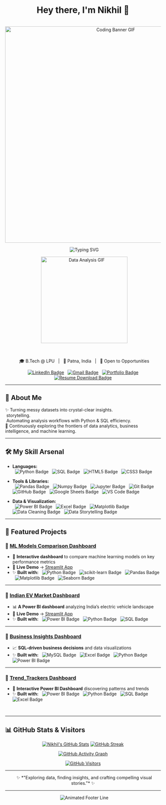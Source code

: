 <h1 align="center">Hey there, I'm Nikhil 👋</h1>

<p align="center">
  <img src="https://cdn.dribbble.com/users/134049/screenshots/2857560/media/3eb3694bb474fb5f91887fd67a780728.gif" width="700" alt="Coding Banner GIF" style="max-width: 100%;"/>
</p>

<p align="center">
  <img src="https://readme-typing-svg.herokuapp.com?font=Fira+Code&size=28&pause=1000&color=50FFB1&center=true&vCenter=true&width=600&lines=Data+Analyst+by+Passion;Crafting+Stories+from+Data;Python+%7C+SQL+%7C+BI;Building+Data-Driven+Solutions" alt="Typing SVG" style="max-width: 100%;"/>
</p>

<p align="center">
  <img src="https://cdn.dribbble.com/users/2134093/screenshots/6031839/media/bb2d2b8b424d236fc595e71f2c2d9b65.gif" width="280" alt="Data Analysis GIF" style="max-width: 100%;"/>
</p>

<br />

<p align="center">
  🎓 B.Tech @ LPU &nbsp; | &nbsp; 📍 Patna, India &nbsp; | &nbsp; 💼 Open to Opportunities
</p>

<p align="center">
  <a href="https://linkedin.com/in/nikhil-kumar-001a812b0" target="_blank"><img src="https://img.shields.io/badge/-LinkedIn-0077B5?style=for-the-badge&logo=linkedin&logoColor=white&labelColor=0077B5" alt="LinkedIn Badge"/></a>
  <a href="mailto:nikhilkumar9276@gmail.com"><img src="https://img.shields.io/badge/-Gmail-D14836?style=for-the-badge&logo=gmail&logoColor=white&labelColor=D14836" alt="Gmail Badge"/></a>
  <a href="https://nikhil9276.github.io/" target="_blank"><img src="https://img.shields.io/badge/-Portfolio-0096c7?style=for-the-badge&logo=google-chrome&logoColor=white&labelColor=0096c7" alt="Portfolio Badge"/></a>
  <a href="https://github.com/nikhil9276/nikhil9276.github.io/raw/main/Nikhil's_Resume.pdf" download><img src="https://img.shields.io/badge/-Resume-495057?style=for-the-badge&logo=adobeacrobatreader&logoColor=white&labelColor=495057" alt="Resume Download Badge"/></a>
</p>

---

## 🚀 About Me

✨ Turning messy datasets into crystal-clear insights. <br>
 storytelling. <br>
️ Automating analysis workflows with Python & SQL efficiency. <br>
🎯 Continuously exploring the frontiers of data analytics, business intelligence, and machine learning.

---

## 🛠️ My Skill Arsenal

* **Languages:** <br>
  <img src="https://img.shields.io/badge/Python-3776AB?style=for-the-badge&logo=python&logoColor=white&labelColor=3776AB" alt="Python Badge"/>
  <img src="https://img.shields.io/badge/SQL-336791?style=for-the-badge&logo=postgresql&logoColor=white&labelColor=336791" alt="SQL Badge"/>
  <img src="https://img.shields.io/badge/HTML5-E34F26?style=for-the-badge&logo=html5&logoColor=white" alt="HTML5 Badge"/>
  <img src="https://img.shields.io/badge/CSS3-1572B6?style=for-the-badge&logo=css3&logoColor=white" alt="CSS3 Badge"/>

* **Tools & Libraries:** <br>
  <img src="https://img.shields.io/badge/Pandas-150458?style=for-the-badge&logo=pandas&logoColor=white" alt="Pandas Badge"/>
  <img src="https://img.shields.io/badge/Numpy-013243?style=for-the-badge&logo=numpy&logoColor=white&labelColor=013243" alt="Numpy Badge"/>
  <img src="https://img.shields.io/badge/Jupyter-F37626?style=for-the-badge&logo=jupyter&logoColor=white" alt="Jupyter Badge"/>
  <img src="https://img.shields.io/badge/Git-F05032?style=for-the-badge&logo=git&logoColor=white" alt="Git Badge"/>
  <img src="https://img.shields.io/badge/GitHub-181717?style=for-the-badge&logo=github&logoColor=white" alt="GitHub Badge"/>
  <img src="https://img.shields.io/badge/Google%20Sheets-34A853?style=for-the-badge&logo=google-sheets&logoColor=white" alt="Google Sheets Badge"/>
  <img src="https://img.shields.io/badge/VS%20Code-007ACC?style=for-the-badge&logo=visual-studio-code&logoColor=white" alt="VS Code Badge"/>

* **Data & Visualization:** <br>
  <img src="https://img.shields.io/badge/Power%20BI-F2C811?style=for-the-badge&logo=powerbi&logoColor=black" alt="Power BI Badge"/>
  <img src="https://img.shields.io/badge/Excel-217346?style=for-the-badge&logo=microsoft-excel&logoColor=white" alt="Excel Badge"/>
  <img src="https://img.io/badge/Matplotlib-004D7A?style=for-the-badge&logo=plotly&logoColor=white" alt="Matplotlib Badge"/>
  <img src="https://img.shields.io/badge/Data%20Cleaning-blueviolet?style=for-the-badge" alt="Data Cleaning Badge"/>
  <img src="https://img.shields.io/badge/Data%20Storytelling-8E44AD?style=for-the-badge" alt="Data Storytelling Badge"/>

---

## 🔗 Featured Projects

### 📌 [**ML Models Comparison Dashboard**](https://github.com/nikhil9276/ML-Model-Comparison-Dashboard.git)
* 🚀 **Interactive dashboard** to compare machine learning models on key performance metrics
* 🔗 **Live Demo** → [Streamlit App](https://ml-model-comparison-dashboard.streamlit.app/)
* ✨ **Built with:**
  <img src="https://img.shields.io/badge/Python-3776AB?style=flat-square&logo=python&logoColor=white&labelColor=3776AB" alt="Python Badge"/>
  <img src="https://img.shields.io/badge/scikit--learn-F7931E?style=flat-square&logo=scikit-learn&logoColor=white" alt="scikit-learn Badge"/>
  <img src="https://img.shields.io/badge/Pandas-150458?style=flat-square&logo=pandas&logoColor=white" alt="Pandas Badge"/>
  <img src="https://img.shields.io/badge/Matplotlib-004D7A?style=flat-square&logo=plotly&logoColor=white" alt="Matplotlib Badge"/>
  <img src="https://img.shields.io/badge/Seaborn-34A853?style=flat-square&logo=seaborn&logoColor=white" alt="Seaborn Badge"/>

<hr style="border-color: #50FFB1;">

### 📌 [**Indian EV Market Dashboard**](https://github.com/hema2781/Indian-EV-Market-Dashboard)
* 📊 **A Power BI dashboard** analyzing India’s electric vehicle landscape
* 🔗 **Live Demo** → [Streamlit App](https://indian-ev-market-dashboard.streamlit.app/)
* ✨ **Built with:**
  <img src="https://img.shields.io/badge/Power%20BI-F2C811?style=flat-square&logo=powerbi&logoColor=black" alt="Power BI Badge"/>
  <img src="https://img.shields.io/badge/Python-3776AB?style=flat-square&logo=python&logoColor=white&labelColor=3776AB" alt="Python Badge"/>
  <img src="https://img.shields.io/badge/SQL-336791?style=flat-square&logo=postgresql&logoColor=white" alt="SQL Badge"/>

<hr style="border-color: #50FFB1;">

### 📌 [**Business Insights Dashboard**](https://github.com/nikhil9276/SQL-Sleuths)
* 📈 **SQL-driven business decisions** and data visualizations
* ✨ **Built with:**
  <img src="https://img.shields.io/badge/MySQL-4479A1?style=flat-square&logo=mysql&logoColor=white" alt="MySQL Badge"/>
  <img src="https://img.shields.io/badge/Excel-217346?style=flat-square&logo=microsoft-excel&logoColor=white" alt="Excel Badge"/>
  <img src="https://img.shields.io/badge/Python-3776AB?style=flat-square&logo=python&logoColor=white&labelColor=3776AB" alt="Python Badge"/>
  <img src="https://img.shields.io/badge/Power%20BI-F2C811?style=flat-square&logo=powerbi&logoColor=black" alt="Power BI Badge"/>

<hr style="border-color: #50FFB1;">

### 📌 [**Trend_Trackers Dashboard**](https://github.com/Ashutosh1020/Trend_Trackers)
* 🚀 **Interactive Power BI Dashboard** discovering patterns and trends
* ✨ **Built with:**
  <img src="https://img.shields.io/badge/Power%20BI-F2C811?style=flat-square&logo=powerbi&logoColor=black" alt="Power BI Badge"/>
  <img src="https://img.shields.io/badge/Python-3776AB?style=flat-square&logo=python&logoColor=white&labelColor=3776AB" alt="Python Badge"/>
  <img src="https://img.shields.io/badge/SQL-336791?style=flat-square&logo=postgresql&logoColor=white" alt="SQL Badge"/>
  <img src="https://img.shields.io/badge/Excel-217346?style=flat-square&logo=microsoft-excel&logoColor=white" alt="Excel Badge"/>

<br />

---

## 📊 GitHub Stats & Visitors

<div align="center">

[![Nikhil's GitHub Stats](https://github-readme-stats.vercel.app/api?username=nikhil9276&show_icons=true&theme=radical&hide_border=false&title_color=50FFB1&icon_color=F2C811&text_color=ffffff&bg_color=0d1117)](https://github.com/nikhil9276)
[![GitHub Streak](https://github-readme-streak-stats.herokuapp.com/?user=nikhil9276&theme=radical&hide_border=false&ring=F2C811&fire=50FFB1&currStreakNum=ffffff&sideNums=ffffff&sideLabels=50FFB1&dates=aaaaaa)](https://github.com/nikhil9276)

[![GitHub Activity Graph](https://github-readme-activity-graph.vercel.app/graph?username=nikhil9276&theme=react-dark&bg_color=0d1117&color=50FFB1&line=F2C811&point=ffffff&hide_border=false)](https://github.com/nikhil9276)

[![GitHub Visitors](https://komarev.com/ghpvc/?username=nikhil9276&label=Visitors&color=50FFB1&style=for-the-badge)](https://github.com/nikhil9276)

</div>

---

<p align="center">
  ✨ *"Exploring data, finding insights, and crafting compelling visual stories."* ✨
</p>

---

<div align="center">
  <img src="https://raw.githubusercontent.com/Trilokia/Trilokia/master/resources/images/line.gif" alt="Animated Footer Line"/>
</div>
